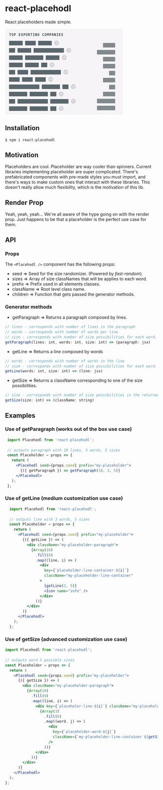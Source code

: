# react-placehodl
React placeholders made simple.

![react-placehodl](placehodl.gif)

## Installation
```bash
$ npm i react-placehodl
```

## Motivation
Placeholders are cool. Placeholder are way cooler than spinners. Current libraries implementing 
placeholder are super complicated. There's prefabricated components with pre-made styles you must
 import, and there's ways to make custom ones that interact with these libraries. This doesn't 
 really allow much flexibility, which is the motivation of this lib.
 
## Render Prop
Yeah, yeah, yeah... We're all aware of the hype going on with the render prop. Just happens to be 
that a placeholder is the perfect use case for them.

## API

### Props
The `<Placehodl />` component has the following props:
- seed => Seed for the size randomizer. (Powered by _fast-random_).
- sizes => Array of size classNames that will be applies to each word.
- prefix => Prefix used in all elements classes.
- className => Root level class name.
- children => Function that gets passed the generator methods.

### Generator methods
- getParagraph => Returns a paragraph composed by lines. 
```js
// lines - corresponds with number of lines in the paragraph
// words - corresponds with number of words per line
// size - corresponds with number of size possibilities for each word.
getParagraph(lines: int, words: int, size: int) => (paragraph: jsx)
```

- getLine => Returns a line composed by words
```js
// words - corresponds with number of words in the line
// size - corresponds with number of size possibilities for each word.
getLine(words: int, size: int) => (line: jsx)
```

- getSize => Returns a className corresponding to one of the size possibilities.
```js
// size - corresponds with number of size possibilities in the returned className.
getSize(size: int) => (className: string)
```

## Examples

### Use of getParagraph (works out of the box use case)
```jsx
 import Placehodl from 'react-placehodl';
 
 // outputs paragraph with 10 lines, 3 words, 5 sizes
 const Placeholder = props => {
   return (
     <Placehodl seed={props.seed} prefix="my-placeholder">
       {({ getParagraph }) => getParagraph(10, 3, 5)}
     </Placehodl>
   );
 };
```

### Use of getLine (medium customization use case)
```jsx
  import Placehodl from 'react-placehodl';
  
  // outputs line with 3 words, 5 sizes
  const Placeholder = props => {
    return (
      <Placehodl seed={props.seed} prefix="my-placeholder">
        {({ getLine }) => (
          <div className="my-placeholder-paragraph">
            {Array(10)
              .fill(0)
              .map((line, i) => (
                <div
                  key={`placeholder-line-container-${i}`}
                  className="my-placeholder-line-container"
                >
                  {getLine(3, 5)}
                  <Icon name="info" />
                </div>
              ))}
          </div>
        )}
      </Placehodl>
    );
  };
```

### Use of getSize (advanced customization use case)
```jsx
import Placehodl from 'react-placehodl';

// outputs word 5 possible sizes
const Placeholder = props => {
  return (
    <Placehodl seed={props.seed} prefix="my-placeholder">
      {({ getSize }) => (
        <div className="my-placeholder-paragraph">
          {Array(10)
            .fill(0)
            .map((line, i) => (
              <div key={`placeholer-line-${i}`} className="my-placeholder-line">
                {Array(3)
                  .fill(0)
                  .map((word, j) => (
                    <div
                      key={`placeholder-word-${j}`}
                      className={`my-placeholder-line-container ${getSize(5)}`}
                    />
                  ))}
              </div>
            ))}
        </div>
      )}
    </Placehodl>
  );
};
```

